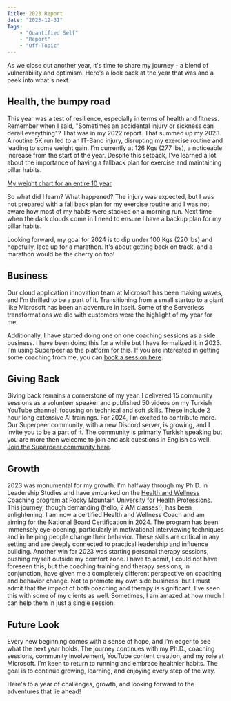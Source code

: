 ```yaml
---
Title: 2023 Report
date: "2023-12-31" 
Tags: 
    - "Quantified Self"
    - "Report"
    - "Off-Topic"
---
```


As we close out another year, it's time to share my journey - a blend of vulnerability and optimism. Here's a look back at the year that was and a peek into what's next.

## Health, the bumpy road

This year was a test of resilience, especially in terms of health and fitness. Remember when I said, "Sometimes an accidental injury or sickness can derail everything"? That was in my 2022 report. That summed up my 2023. A routine 5K run led to an IT-Band injury, disrupting my exercise routine and leading to some weight gain. I’m currently at 126 Kgs (277 lbs), a noticeable increase from the start of the year. Despite this setback, I've learned a lot about the importance of having a fallback plan for exercise and maintaining pillar habits.

[My weight chart for an entire 10 year](/media/2023/2023-12-31-weight-chart.png)

So what did I learn? What happened? The injury was expected, but I was not prepared with a fall back plan for my exercise routine and I was not aware how most of my habits were stacked on a morning run. Next time when the dark clouds come in I need to ensure I have a backup plan for my pillar habits. 

Looking forward, my goal for 2024 is to dip under 100 Kgs (220 lbs) and hopefully, lace up for a marathon. It's about getting back on track, and a marathon would be the cherry on top!

## Business

Our cloud application innovation team at Microsoft has been making waves, and I'm thrilled to be a part of it. Transitioning from a small startup to a giant like Microsoft has been an adventure in itself. Some of the Serverless transformations we did with customers were the highlight of my year for me. 

Additionally, I have started doing one on one coaching sessions as a side business. I have been doing this for a while but I have formalized it in 2023. I'm using Superpeer as the platform for this. If you are interested in getting some coaching from me, you can [book a session here](https://superpeer.com/daronyondem). 

## Giving Back

Giving back remains a cornerstone of my year. I delivered 15 community sessions as a volunteer speaker and published 50 videos on my Turkish YouTube channel, focusing on technical and soft skills. These include 2 hour long extensive AI trainings. For 2024, I’m excited to contribute more. Our Superpeer community, with a new Discord server, is growing, and I invite you to be a part of it. The community is primarly Turkish speaking but you are more then welcome to join and ask questions in English as well. [Join the Superpeer community here](https://superpeer.com/daronyondem/community).

## Growth

2023 was monumental for my growth. I'm halfway through my Ph.D. in Leadership Studies and have embarked on the [Health and Wellness Coaching](https://rm.edu/hwc/) program at Rocky Mountain University for Health Professions. This journey, though demanding (hello, 2 AM classes!), has been enlightening. I am now a certified Health and Wellness Coach and am aiming for the National Board Certification in 2024. The program has been immensely eye-opening, particularly in motivational interviewing techniques and in helping people change their behavior. These skills are critical in any setting and are deeply connected to practical leadership and influence building. Another win for 2023 was starting personal therapy sessions, pushing myself outside my comfort zone. I have to admit, I could not have foreseen this, but the coaching training and therapy sessions, in conjunction, have given me a completely different perspective on coaching and behavior change. Not to promote my own side business, but I must admit that the impact of both coaching and therapy is significant. I've seen this with some of my clients as well. Sometimes, I am amazed at how much I can help them in just a single session.

## Future Look

Every new beginning comes with a sense of hope, and I'm eager to see what the next year holds. The journey continues with my Ph.D., coaching sessions, community involvement, YouTube content creation, and my role at Microsoft. I'm keen to return to running and embrace healthier habits. The goal is to continue growing, learning, and enjoying every step of the way.

Here's to a year of challenges, growth, and looking forward to the adventures that lie ahead!
